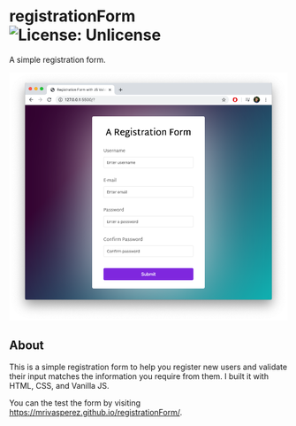 # registrationForm ![License: Unlicense](https://img.shields.io/badge/license-Unlicense-blue.svg)
A simple registration form.

![A screenshot](assets/screenshot.png)

## About
This is a simple registration form to help you register new users and validate their input matches the information you require from them. I built it with HTML, CSS, and Vanilla JS.

You can the test the form by visiting https://mrivasperez.github.io/registrationForm/.
